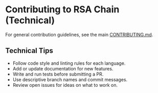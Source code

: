 # Contributing to RSA Chain (Technical)

For general contribution guidelines, see the main [CONTRIBUTING.md](../CONTRIBUTING.md).

## Technical Tips
- Follow code style and linting rules for each language.
- Add or update documentation for new features.
- Write and run tests before submitting a PR.
- Use descriptive branch names and commit messages.
- Review open issues for ideas on what to work on. 